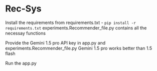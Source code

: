 # Rec-Sys
Install the requirements from requirements.txt - `pip install -r requirements.txt`
experiments.Recommender_file.py contains all the necessay functions


Provide the Gemini 1.5 pro API key in app.py and experiments.Recommender_file.py
Gemini  1.5 pro works better than 1.5 flash

Run the app.py

